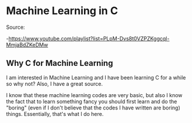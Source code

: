 # Machine Learning in C

Source:

-https://www.youtube.com/playlist?list=PLpM-Dvs8t0VZPZKggcql-MmjaBdZKeDMw

## Why C for Machine Learning

I am interested in Machine Learning and I have been 
learning C for a while so why not? Also, I have a 
great source.

I know that these machine learning codes are very basic, 
but also I know the fact that to learn something fancy
you should first learn and do the "boring" (even if I don't 
believe that the codes I have written are boring) things. 
Essentially, that's what I do here.

